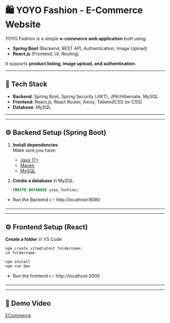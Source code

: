 # 🛍️ YOYO Fashion - E-Commerce Website

YOYO Fashion is a simple **e-commerce web application** built using:

- **Spring Boot** (Backend, REST API, Authentication, Image Upload)
- **React.js** (Frontend, UI, Routing)

It supports **product listing, image upload, and authentication**.

---

## 🚀 Tech Stack

- **Backend**: Spring Boot, Spring Security (JWT), JPA/Hibernate, MySQL  
- **Frontend**: React.js, React Router, Axios, TailwindCSS (or CSS)  
- **Database**: MySQL  

---


---

## ⚙️ Backend Setup (Spring Boot)

1. **Install dependencies**  
   Make sure you have:
   - [Java 17+](https://adoptium.net/)  
   - [Maven](https://maven.apache.org/)  
   - [MySQL](https://dev.mysql.com/downloads/)

2. **Create a database** in MySQL:
   ```sql
   CREATE DATABASE yoyo_fashion;

 - Run the Backend 👉 http://localhost:8080

---
---
## ⚙️ Frontend Setup (React)
 **Create a folder** in VS Code
``` 
npm create vite@latest foldername;
cd foldername

npm install
npm run dev
```

 - Run the frontend 👉 http://localhost:3000

 ---
 ---
## 🎥 Demo Video
[ECommerce](../frontend/src/components/Assets/ecommercedemo.mp4)




